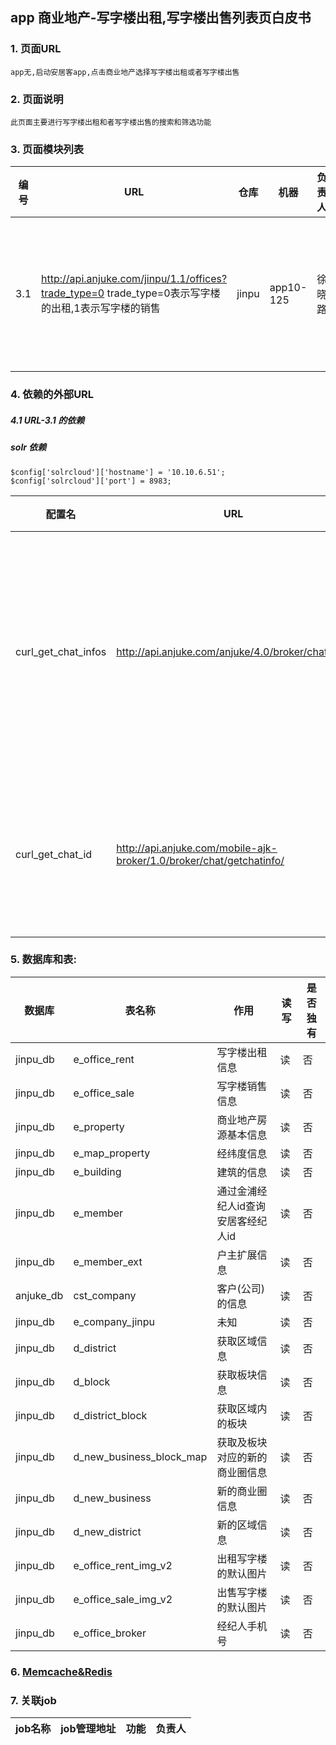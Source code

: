 ## app 商业地产-写字楼出租,写字楼出售列表页白皮书
### 1. 页面URL
```
app无,启动安居客app,点击商业地产选择写字楼出租或者写字楼出售
```

### 2. 页面说明
```
此页面主要进行写字楼出租和者写字楼出售的搜索和筛选功能
```
    
### 3. 页面模块列表
|编号|URL|仓库|机器|负责人|功能|
| --- |--- | --- | --- | --- | --- |
|3.1|http://api.anjuke.com/jinpu/1.1/offices?trade_type=0 trade_type=0表示写字楼的出租,1表示写字楼的销售|jinpu|app10-125|徐晓路|写字楼出租,出售列表页|
### 4. 依赖的外部URL
##### 4.1 URL-3.1 的依赖
##### solr 依赖
    $config['solrcloud']['hostname'] = '10.10.6.51';
    $config['solrcloud']['port'] = 8983;
|配置名|URL|功能|其它|
| --- | --- | --- | --- |
|curl_get_chat_infos|http://api.anjuke.com/anjuke/4.0/broker/chatinfos|通过经纪人id获取经纪人的微聊信息|微聊api|
|curl_get_chat_id|http://api.anjuke.com/mobile-ajk-broker/1.0/broker/chat/getchatinfo/|通过经纪人id获得微聊id|经纪人api|
### 5. 数据库和表:
|数据库|表名称|作用|读写|是否独有|
| --- | --- | --- | --- | --- |
|jinpu_db|e_office_rent|写字楼出租信息|读|否|
|jinpu_db|e_office_sale|写字楼销售信息|读|否|
|jinpu_db|e_property|商业地产房源基本信息|读|否|
|jinpu_db|e_map_property|经纬度信息|读|否|
|jinpu_db|e_building|建筑的信息|读|否|
|jinpu_db|e_member|通过金浦经纪人id查询安居客经纪人id|读|否|
|jinpu_db|e_member_ext|户主扩展信息|读|否|
|anjuke_db|cst_company|客户(公司)的信息|读|否|
|jinpu_db|e_company_jinpu|未知|读|否|
|jinpu_db|d_district|获取区域信息|读|否|
|jinpu_db|d_block|获取板块信息|读|否|
|jinpu_db|d_district_block|获取区域内的板块|读|否|
|jinpu_db|d_new_business_block_map|获取及板块对应的新的商业圈信息|读|否|
|jinpu_db|d_new_business|新的商业圈信息|读|否|
|jinpu_db|d_new_district|新的区域信息|读|否|
|jinpu_db|e_office_rent_img_v2|出租写字楼的默认图片|读|否|
|jinpu_db|e_office_sale_img_v2|出售写字楼的默认图片|读|否|
|jinpu_db|e_office_broker|经纪人手机号|读|否|
### 6. [Memcache&Redis](http://gitlab.corp.anjuke.com/_site/docs/blob/master/API/%E5%AE%89%E5%B1%85%E5%AE%A2/cache/memcache_redis.md)
### 7. 关联job
|job名称|job管理地址|功能|负责人|
|--- | --- | --- | --- |

